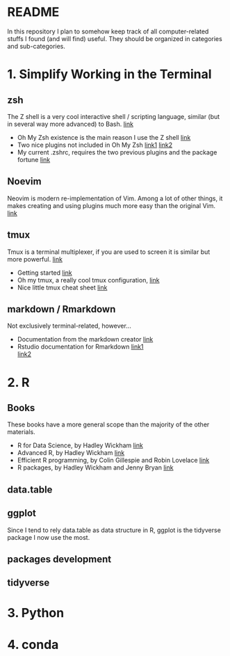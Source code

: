 # README 

In this repository I plan to somehow keep track of all computer-related stuffs I found 
(and will find) useful. They should be organized in categories and sub-categories. 

# 1. Simplify Working in the Terminal 

## zsh
The Z shell is a very cool interactive shell / scripting language, similar 
(but in several way more advanced) to Bash. [link](http://zsh.sourceforge.net/)

- Oh My Zsh existence is the main reason I use the Z shell 
[link](https://ohmyz.sh/)    
- Two nice plugins not included in Oh My Zsh 
[link1](https://github.com/zsh-users/zsh-syntax-highlighting) 
[link2](https://github.com/zsh-users/zsh-autosuggestions)    
- My current .zshrc, requires the two previous plugins and the package fortune 
[link](https://github.com/SinomeM/DotFilesEtc/blob/master/.zshrc)    

## Noevim 
Neovim is modern re-implementation of Vim. Among a lot of other things, it makes 
creating and using plugins much more easy than the original Vim. [link](https://neovim.io/)

## tmux 
Tmux is a terminal multiplexer, if you are used to screen it is similar but more 
powerful. [link](https://github.com/tmux/tmux/wiki)

- Getting started [link](https://github.com/tmux/tmux/wiki/Getting-Started)    
- Oh my tmux, a really cool tmux configuration, 
[link](https://github.com/gpakosz/.tmux)    
- Nice little tmux cheat sheet [link](https://tmuxcheatsheet.com/)    

## markdown / Rmarkdown 
Not exclusively terminal-related, however... 

- Documentation from the markdown creator 
[link](https://daringfireball.net/projects/markdown/basics)    
- Rstudio documentation for Rmarkdown 
[link1](https://rmarkdown.rstudio.com/lesson-1.html)     
[link2](https://rmarkdown.rstudio.com/)

# 2. R

## Books 
These books have a more general scope than the majority of the other materials.

- R for Data Science, by Hadley Wickham [link](https://r4ds.had.co.nz/)    
- Advanced R, by Hadley Wickham [link](https://adv-r.hadley.nz/index.html)    
- Efficient R programming, by Colin Gillespie and Robin Lovelace 
[link](https://csgillespie.github.io/efficientR/index.html)    
- R packages, by Hadley Wickham and Jenny Bryan [link](https://r-pkgs.org/)     

## data.table 

## ggplot 
Since I tend to rely data.table as data structure in R, ggplot is the tidyverse package I
now use the most.

## packages development 

## tidyverse 

# 3. Python 

# 4. conda 

